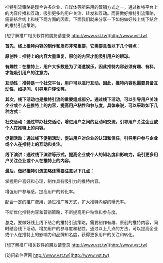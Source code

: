推特引流策略是现今许多企业、自媒体等所采用的营销方式之一，通过推特平台上的内容传播和互动，吸引更多的用户关注、转发和互动。而要做好推特引流策略，需要结合线上和线下两方面的因素，下面我们就来分享一下如何做好线上线下结合的推特引流策略。

[想了解推广相关软件的朋友请登录 http://www.vst.tw](http://www.vst.tw)

**首先，线上推特内容的制作和发布非常重要，它需要具备以下几个特点：**

**原创性：推特上的内容大量重复，原创的内容才能吸引用户的眼球。**

**有趣性：在推特上，用户大多数是为了消遣娱乐，因此推特内容必须有趣、有料，才能吸引用户的注意力。**

**互动性：推特是一个社交平台，用户可以进行互动。因此，推特内容也需要具备互动性，如提问、引导用户评论等。**

**其次，线下活动也是推特引流的重要组成部分。通过线下活动，可以引导用户关注企业或个人在推特上的内容，提高用户粘性和参与度。具体来说，可以采取如下几种方式：**

**社交活动：通过举办社交活动，增进用户之间的互动和交流，引导用户关注企业或个人在推特上的内容。**

**促销活动：通过线下促销活动，促进用户对企业的认知和信任，引导用户参与企业或个人在推特上的互动和关注。**

**线下演讲：通过线下演讲等形式，提高企业或个人的知名度和影响力，吸引更多用户关注企业或个人在推特上的内容。**

**最后，做好推特引流策略还需要注意以下几点：**

掌握用户喜好和心理，制作具有吸引力的推特内容。

增强用户参与感，提高用户的转化率。

配合一定的推广费用，通过推广等方式，扩大推特内容的曝光率。

不断优化推特内容和营销策略，不断提高用户粘性和参与度。

总之，要做好线上线下结合的推特引流策略，需要制作有趣、原创的推特内容，同时结合线下活动，增加用户的参与度和粘性。通过以上几点的方法，可以提高企业或个人在推特上的影响力和品牌知名度，获得更多用户的关注和转化。

[想了解推广相关软件的朋友请登录 http://www.vst.tw](http://www.vst.tw)


[访问软件官网 http://www.vst.tw](http://www.vst.tw)
